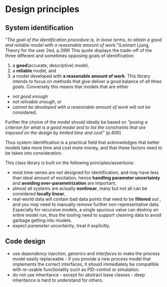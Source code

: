 # Design principles 

## System identification

*"The goal of the identification procedure is, in loose terms, to obtain a good and reliable model with a reasonable amount of work."*(Lennart Ljung, Theory for the user 2ed, p.399)
This quote displays the trade-off of the three different and sometimes opposing goals of identification:
1. a **good**(accurate, descriptive) model,
2. a **reliable** model, and 
3. a model developed with **a reasonable amount of work**.
This library intends to focus on methods that give deliver a good balance of *all three goals*. 
Conversely this means that models that are either
- not *good enough* 
- not *relivable enough*, or
- *cannot be developed with a reasonable amount of work* 
will not be considered.

Further the choice of the model should ideally be based on 
*"posing a criterion for what is a good model and to list the constraints that are imposed on the design by limited time and cost"* (p.406)

Thus system identification is a practical field that acknowledges that better models take more time and cost more money, and that these factors need to be taken into consideration.

This class library is built on the following principles/assertions:
- most time-series are *not* designed for identification, and may have less than ideal amount of excitation, hence 
**handling parameter uncertainty** and **avoiding over-parametrization** are important,
- almost all systems are actually **nonlinear**, many but not all can be considered **locally linear**,
- real-world data will contain bad data points that need to be **filtered** out , and you may need to manually remove further non-representative data. 
Especially for recursive models, a single spurious value can destroy an entire model run, thus the tooling need to support cleaning data to avoid garbage getting into models.
- expect *parameter uncertainty*, treat it explicitly.

## Code design

- use *dependency injection*, *generics* and *interfaces* to make the process model easily replaceable - if you provide a new process model that implements the correct interfaces, it should immediately be compatible with re-usable functionality such as PID-control or simulation. 
- do not use inheritance - except for abstract base classes - deep inheritance is hard to understand for others.

